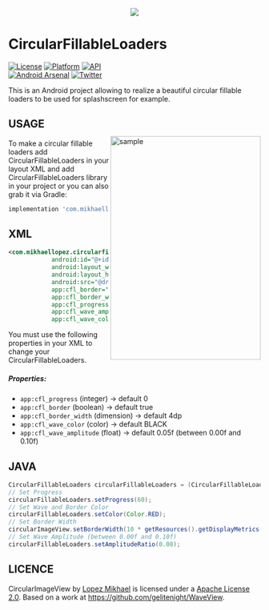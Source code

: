 <p align="center"><img src="http://i66.tinypic.com/5zgqwn.png"></p>

CircularFillableLoaders
=================

[![License](https://img.shields.io/badge/License-Apache%202.0-blue.svg)](https://opensource.org/licenses/Apache-2.0)
[![Platform](https://img.shields.io/badge/platform-android-green.svg)](http://developer.android.com/index.html)
[![API](https://img.shields.io/badge/API-14%2B-brightgreen.svg?style=flat)](https://android-arsenal.com/api?level=14)
<br>
[![Android Arsenal](https://img.shields.io/badge/Android%20Arsenal-CircularFillableLoaders-lightgrey.svg?style=flat)](https://android-arsenal.com/details/1/2897)
[![Twitter](https://img.shields.io/badge/Twitter-@LopezMikhael-blue.svg?style=flat)](http://twitter.com/lopezmikhael)

This is an Android project allowing to realize a beautiful circular fillable loaders to be used for splashscreen for example.

<img src="/preview/preview.gif" alt="sample" title="sample" width="300" height="447" align="right" vspace="52" />

USAGE
-----

To make a circular fillable loaders add CircularFillableLoaders in your layout XML and add CircularFillableLoaders library in your project or you can also grab it via Gradle:

```groovy
implementation 'com.mikhaellopez:circularfillableloaders:1.3.2'
```

XML
-----

```xml
<com.mikhaellopez.circularfillableloaders.CircularFillableLoaders
            android:id="@+id/circularFillableLoaders"
            android:layout_width="wrap_content"
            android:layout_height="wrap_content"
            android:src="@drawable/your_logo"
            app:cfl_border="true"
            app:cfl_border_width="12dp"
            app:cfl_progress="80"
            app:cfl_wave_amplitude="0.06"
            app:cfl_wave_color="#3f51b5" />
```

You must use the following properties in your XML to change your CircularFillableLoaders.


##### Properties:

* `app:cfl_progress`        (integer)   -> default 0
* `app:cfl_border`          (boolean)   -> default true
* `app:cfl_border_width`    (dimension) -> default 4dp
* `app:cfl_wave_color`      (color)     -> default BLACK
* `app:cfl_wave_amplitude`  (float)     -> default 0.05f (between 0.00f and 0.10f)

JAVA
-----

```java
CircularFillableLoaders circularFillableLoaders = (CircularFillableLoaders)findViewById(R.id.yourCircularFillableLoaders);
// Set Progress
circularFillableLoaders.setProgress(60);
// Set Wave and Border Color
circularFillableLoaders.setColor(Color.RED);
// Set Border Width
circularImageView.setBorderWidth(10 * getResources().getDisplayMetrics().density);
// Set Wave Amplitude (between 0.00f and 0.10f)
circularFillableLoaders.setAmplitudeRatio(0.08);
```


LICENCE
-----

CircularImageView by [Lopez Mikhael](http://mikhaellopez.com/) is licensed under a [Apache License 2.0](http://www.apache.org/licenses/LICENSE-2.0).
Based on a work at https://github.com/gelitenight/WaveView.
